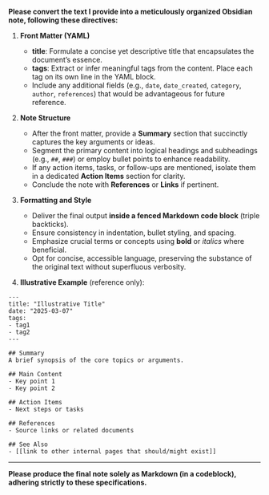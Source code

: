 **Please convert the text I provide into a meticulously organized Obsidian note, following these directives:**

1. **Front Matter (YAML)**
   - **title**: Formulate a concise yet descriptive title that encapsulates the document’s essence.  
   - **tags**: Extract or infer meaningful tags from the content. Place each tag on its own line in the YAML block.  
   - Include any additional fields (e.g., `date`, `date_created`, `category`, `author`, `references`) that would be advantageous for future reference.

2. **Note Structure**
   - After the front matter, provide a **Summary** section that succinctly captures the key arguments or ideas.  
   - Segment the primary content into logical headings and subheadings (e.g., `##`, `###`) or employ bullet points to enhance readability.  
   - If any action items, tasks, or follow-ups are mentioned, isolate them in a dedicated **Action Items** section for clarity.  
   - Conclude the note with **References** or **Links** if pertinent.

3. **Formatting and Style**
   - Deliver the final output **inside a fenced Markdown code block** (triple backticks).  
   - Ensure consistency in indentation, bullet styling, and spacing.  
   - Emphasize crucial terms or concepts using **bold** or *italics* where beneficial.  
   - Opt for concise, accessible language, preserving the substance of the original text without superfluous verbosity.

4. **Illustrative Example** (reference only):

```
---
title: "Illustrative Title"
date: "2025-03-07"
tags:
- tag1
- tag2
---

## Summary
A brief synopsis of the core topics or arguments.

## Main Content
- Key point 1
- Key point 2

## Action Items
- Next steps or tasks

## References
- Source links or related documents

## See Also
- [[link to other internal pages that should/might exist]]
```

---

**Please produce the final note solely as Markdown (in a codeblock), adhering strictly to these specifications.**

